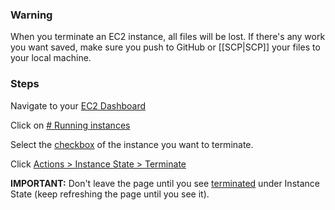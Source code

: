 ### Warning

When you terminate an EC2 instance, all files will be lost. If there's any work you want saved, make sure you push to GitHub or [[SCP|SCP]] your files to your local machine.

### Steps

Navigate to your [EC2 Dashboard](https://console.aws.amazon.com/ec2/v2/home)

Click on [# Running instances](https://www.evernote.com/l/AChrFnVbfSBIOb4ITWs7Uo9jXcfSdoehl3k)

Select the [checkbox](https://www.evernote.com/l/ACiWgPsINSBC-J3watcZdpX9hbQZbQc6OaM) of the instance you want to terminate.

Click [Actions > Instance State > Terminate](https://www.evernote.com/l/ACg1khw6id1Csa_PXIY3MD4xd5QqqXAeI48)

**IMPORTANT:** Don't leave the page until you see [terminated](https://www.evernote.com/l/AChFA9Ce2pFC6JHApEoWuAaf5KkpfvEfJFY) under Instance State (keep refreshing the page until you see it).